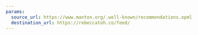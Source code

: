 ```yaml
---
params:
  source_url: https://www.manton.org/.well-known/recommendations.opml
  destination_url: https://rebeccatoh.co/feed/
---
```

